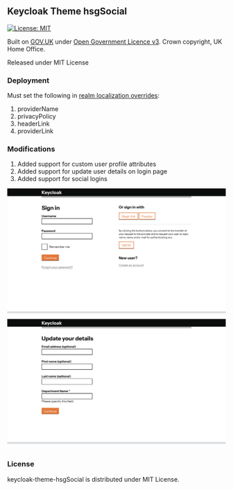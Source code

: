 ## Keycloak Theme hsgSocial

 [![License: MIT](https://img.shields.io/badge/License-MIT-yellow.svg)](https://opensource.org/licenses/MIT)

Built on [GOV.UK](https://github.com/UKHomeOffice/keycloak-theme-govuk) under 
[Open Government Licence v3](https://www.nationalarchives.gov.uk/doc/open-government-licence/version/3/). Crown copyright, UK Home Office.

Released under MIT License 

### Deployment 

Must set the following in [realm localization overrides](https://www.keycloak.org/ui-customization/localization#_overriding_localized_text_for_an_entire_realm): 

1. providerName
2. privacyPolicy
3. headerLink
4. providerLink

### Modifications

1. Added support for custom user profile attributes
2. Added support for update user details on login page
3. Added support for social logins

<img src="docs/sign_in.png" width="550" style="padding-bottom:10px">
<img src="docs/update_profile.png" width="550" style="padding-bottom:10px">

### License

keycloak-theme-hsgSocial is distributed under MIT License.
